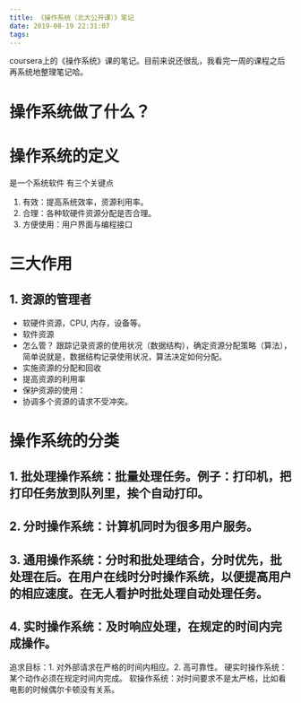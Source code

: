 ```yaml
---
title: 《操作系统（北大公开课）》笔记
date: 2019-08-19 22:31:07
tags:
---
```

coursera上的《操作系统》课的笔记。目前来说还很乱，我看完一周的课程之后再系统地整理笔记哈。
<!-- more -->
# 操作系统做了什么？

# 操作系统的定义
是一个系统软件
有三个关键点
1. 有效：提高系统效率，资源利用率。
2. 合理：各种软硬件资源分配是否合理。
3. 方便使用：用户界面与编程接口

# 三大作用

## 1. 资源的管理者
- 软硬件资源，CPU, 内存，设备等。
- 软件资源
- 怎么管？
跟踪记录资源的使用状况（数据结构），确定资源分配策略（算法），简单说就是，数据结构记录使用状况，算法决定如何分配。
- 实施资源的分配和回收
- 提高资源的利用率
- 保护资源的使用：
- 协调多个资源的请求不受冲突。

# 操作系统的分类
## 1. 批处理操作系统：批量处理任务。例子：打印机，把打印任务放到队列里，挨个自动打印。
## 2. 分时操作系统：计算机同时为很多用户服务。
## 3. 通用操作系统：分时和批处理结合，分时优先，批处理在后。在用户在线时分时操作系统，以便提高用户的相应速度。在无人看护时批处理自动处理任务。
## 4. 实时操作系统：及时响应处理，在规定的时间内完成操作。
追求目标：1. 对外部请求在严格的时间内相应。2. 高可靠性。
硬实时操作系统：某个动作必须在规定时间内完成。
软操作系统：对时间要求不是太严格，比如看电影的时候偶尔卡顿没有关系。

